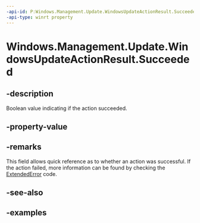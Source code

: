 ```yaml
---
-api-id: P:Windows.Management.Update.WindowsUpdateActionResult.Succeeded
-api-type: winrt property
---
```


# Windows.Management.Update.WindowsUpdateActionResult.Succeeded

<!--
public bool Succeeded { get; }
-->


## -description
Boolean value indicating if the action succeeded.

## -property-value

## -remarks
This field allows quick reference as to whether an action was successful. If the action failed, more information can be found by checking the [ExtendedError](./windowsupdateactionresult_extendederror.md) code.

## -see-also

## -examples


